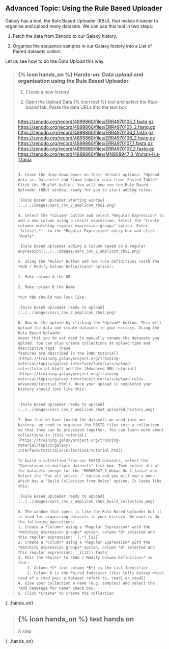 ## Advanced Topic: Using the Rule Based Uploader

Galaxy has a tool, the Rule Based Uploader (RBU), that makes it easier to organise and upload many datasets. We can use this tool in two steps:

1. Fetch the data from Zenodo to our Galaxy history.

2. Organise the sequence samples in our Galaxy history into a List of Paired datasets collect.

Let us see how to do the *Data Upload* this way.

> ### {% icon hands_on %} Hands-on: Data upload and organisation using the Rule Based Uploader 
> 
> 1. Create a new history
> 2. Open the Upload Data {% icon tool %} tool and select the *Rule-based* tab. Paste the data URLs into the text box
>
>    ```
>https://zenodo.org/record/4899860/files/ERR4970105_1.fastq.gz
>https://zenodo.org/record/4899860/files/ERR4970105_2.fastq.gz
>https://zenodo.org/record/4899860/files/ERR4970106_1.fastq.gz
>https://zenodo.org/record/4899860/files/ERR4970106_2.fastq.gz
>https://zenodo.org/record/4899860/files/ERR4970107_1.fastq.gz
>https://zenodo.org/record/4899860/files/ERR4970107_2.fastq.gz
>https://zenodo.org/record/4899860/files/MN908947_3_Wuhan-Hu-1.fasta
>    ```
>
> 3. Leave the drop-down boxes on their default options: *Upload data as: Datasets* and *Load tabular data from: Pasted Table*. Click the *Build* button. You will now see the Rule Based Uploader (RBU) window, ready for you to start adding rules:
>
>    ![Rule Based Uploader starting window](../../images/sars_cov_2_amplicon_rbu1.png)
>
> 4. Select the *Column* button and select *Regular Expression* to add a new column using a result expression. Select the "Create columns matching regular expression groups" option. Enter `files/(.*)` in the *Regular Expression* entry box and click *Apply*.
>
>    ![Rule Based Uploader adding a Column based on a regular expression](../../images/sars_cov_2_amplicon_rbu2.png)
>
> 5. Using the *Rules* button add two rule definitions (with the *Add / Modify Column Definitions* option):
>
>    1. Make column A the URL
>
>    2. Make column B the Name
>
>    Your RBU should now look like:
>
>    ![Rule Based Uploader ready to upload](../../images/sars_cov_2_amplicon_rbu3.png)
>
> 6. Now do the upload by clicking the *Upload* button. This will upload the data and create datasets in your history. Using the Rule Based Uploader
>    means that you do not need to manually rename the datasets you upload. You can also create collections at upload time and descriptive tags. These
>    features are described in the [RBU tutorial](https://training.galaxyproject.org/training-material/topics/galaxy-interface/tutorials/upload-rules/tutorial.html) and the [Advanced RBU tutorial](https://training.galaxyproject.org/training-material/topics/galaxy-interface/tutorials/upload-rules-advanced/tutorial.html). Once your upload is completed your history should look like this:
>
>
>    ![Rule Based Uploader ready to upload](../../images/sars_cov_2_amplicon_rbu4_uploaded_history.png)
>
> 7. Now that we have loaded the datasets we need into our history, we need to organise the FASTQ files into a collection so that they can be processed together. You can learn more about collections in [this tutorial](https://training.galaxyproject.org/training-material/topics/galaxy-interface/tutorials/collections/tutorial.html).
>    
>    To build a collection from our FASTQ datasets, select the "Operations on multiple datasets" tick box. Then select all of the datasets except for the "MN908947_3_Wuhan-Hu-1.fasta" one. Select the "For all select.." button and you will see a menu which has a "Build Collection from Rules" option. It looks like this:
>
>    ![Rule Based Uploader ready to upload](../../images/sars_cov_2_amplicon_rbu5_build_collection.png)
>
> 8. The window that opens is like the Rule Based Uploader but it is used for organising datasets in your history. We want to do the following operations:
>    1. Create a *Column* using a *Regular Expression* with the *matching expression groups* option, column *B* selected and this regular expression: `(.*)_[12]`
>    2. Create a *Column* using a *Regular Expression* with the *matching expression groups* option, column *B* selected and this regular expression: `_([12]).fastq`
>    3. Edit the *Rules* to *Add / Modify Column Definitions* so that:
>        1. Column *C* (not column *B*) is the List Identifier
>        2. Column D is the Paired Indicator (this tells Galaxy which read of a read pair a dataset refers to, read1 or read2)
>    4. Give your collection a name (e.g. samples) and select the *Add nametage for name* check box.
>    5. Click *Create* to create the collection
>
{: .hands_on}

> ## {% icon hands_on %} test hands on
> 
> A step
>
{: .hands_on}
